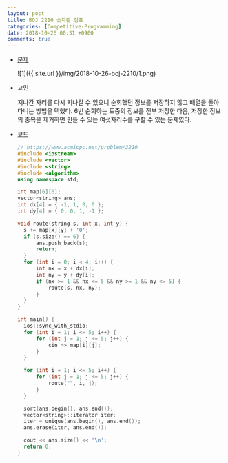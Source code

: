 ```yaml
---
layout: post
title: BOJ 2210 숫자판 점프
categories: [Competitive-Programming]
date: 2018-10-26 00:31 +0900
comments: true
---
```


* [문제](https://www.acmicpc.net/problem/2210)

  ![1]({{ site.url }}/img/2018-10-26-boj-2210/1.png)

* 고민

  지나간 자리를 다시 지나갈 수 있으니 순회했던 정보를 저장하지 않고 배열을 돌아다니는 방법을 택했다.  6번 순회하는 도중의 정보를 전부 저장한 다음, 저장한 정보의 중복을 제거하면 만들 수 있는 여섯자리수를 구할 수 있는 문제였다.

* [코드](https://github.com/Luvery93/Competitive-Programming/blob/master/BOJ/2210.cpp)

  ```c++
  // https://www.acmicpc.net/problem/2210
  #include <iostream>
  #include <vector>
  #include <string>
  #include <algorithm>
  using namespace std;
  
  int map[6][6];
  vector<string> ans;
  int dx[4] = { -1, 1, 0, 0 };
  int dy[4] = { 0, 0, 1, -1 };
  
  void route(string s, int x, int y) {
  	s += map[x][y] + '0';
  	if (s.size() == 6) {
  		ans.push_back(s);
  		return;
  	}
  	for (int i = 0; i < 4; i++) {
  		int nx = x + dx[i];
  		int ny = y + dy[i];
  		if (nx >= 1 && nx <= 5 && ny >= 1 && ny <= 5) {
  			route(s, nx, ny);
  		}
  	}
  }
  
  int main() {
  	ios::sync_with_stdio;
  	for (int i = 1; i <= 5; i++) {
  		for (int j = 1; j <= 5; j++) {
  			cin >> map[i][j];
  		}
  	}
  
  	for (int i = 1; i <= 5; i++) {
  		for (int j = 1; j <= 5; j++) {
  			route("", i, j);
  		}
  	}
  
  	sort(ans.begin(), ans.end());
  	vector<string>::iterator iter;
  	iter = unique(ans.begin(), ans.end());
  	ans.erase(iter, ans.end());
  
  	cout << ans.size() << '\n';
  	return 0;
  }
  ```